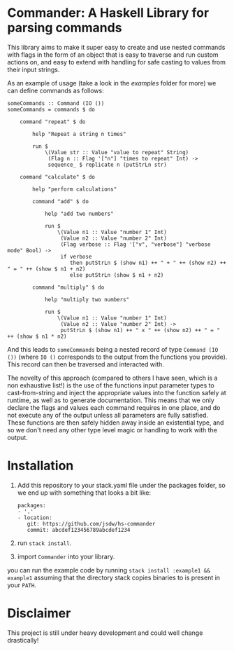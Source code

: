 # Commander: A Haskell Library for parsing commands

This library aims to make it super easy to create and use nested commands with flags in the form of an object that is easy to traverse and run custom actions on, and easy to extend with handling for safe casting to values from their input strings.

As an example of usage (take a look in the _examples_ folder for more) we can define commands as follows:

```
someCommands :: Command (IO ())
someCommands = commands $ do

    command "repeat" $ do

        help "Repeat a string n times"

        run $
            \(Value str :: Value "value to repeat" String)
             (Flag n :: Flag '["n"] "times to repeat" Int) ->
             sequence_ $ replicate n (putStrLn str)

    command "calculate" $ do

        help "perform calculations"

        command "add" $ do

            help "add two numbers"

            run $
                \(Value n1 :: Value "number 1" Int)
                 (Value n2 :: Value "number 2" Int)
                 (Flag verbose :: Flag '["v", "verbose"] "verbose mode" Bool) ->
                 if verbose
                    then putStrLn $ (show n1) ++ " + " ++ (show n2) ++ " = " ++ (show $ n1 + n2)
                    else putStrLn (show $ n1 + n2)

        command "multiply" $ do

            help "multiply two numbers"

            run $
                \(Value n1 :: Value "number 1" Int)
                 (Value n2 :: Value "number 2" Int) ->
                 putStrLn $ (show n1) ++ " x " ++ (show n2) ++ " = " ++ (show $ n1 * n2)

```

And this leads to `someCommands` being a nested record of type `Command (IO ())` (where `IO ()` corresponds to the output from the functions you provide). This record can then be traversed and interacted with.

The novelty of this approach (compared to others I have seen, which is a non exhaustive list!) is the use of the functions input parameter types to cast-from-string and inject the appropriate values into the function safely at runtime, as well as to generate documentation. This means that we only declare the flags and values each command requires in one place, and do not execute any of the output unless all parameters are fully satisfied. These functions are then safely hidden away inside an existential type, and so we don't need any other type level magic or handling to work with the output.

# Installation

1. Add this repository to your stack.yaml file under the packages folder, so we end up with something that looks a bit like:

    ```
    packages:
    - '.'
    - location:
       git: https://github.com/jsdw/hs-commander
       commit: abcdef123456789abcdef1234
    ```

2. run `stack install`.
3. import `Commander` into your library.

you can run the example code by running `stack install :example1 && example1` assuming that the directory stack copies binaries to is present in your `PATH`.

# Disclaimer

This project is still under heavy development and could well change drastically!
